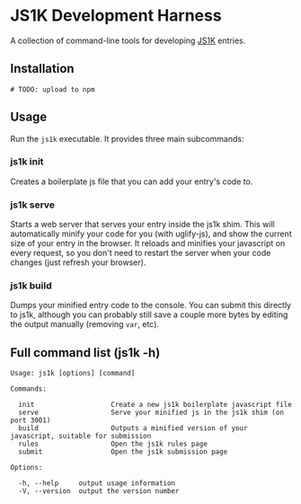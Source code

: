 # JS1K Development Harness

A collection of command-line tools for developing [JS1K](http://js1k.com/2013-spring/rules) entries.


## Installation

    # TODO: upload to npm

## Usage

Run the `js1k` executable. It provides three main subcommands:

### js1k init <filename>

Creates a boilerplate js file that you can add your entry's code to.

### js1k serve <filename>

Starts a web server that serves your entry inside the js1k shim. This will
automatically minify your code for you (with uglify-js), and show the current
size of your entry in the browser. It reloads and minifies your javascript on
every request, so you don't need to restart the server when your code changes
(just refresh your browser).

### js1k build <filename>

Dumps your minified entry code to the console. You can submit this directly
to js1k, although you can probably still save a couple more bytes by editing
the output manually (removing `var`, etc).


## Full command list (js1k -h)

```
Usage: js1k [options] [command]

Commands:

  init                   Create a new js1k boilerplate javascript file
  serve                  Serve your minified js in the js1k shim (on port 3001)
  build                  Outputs a minified version of your javascript, suitable for submission
  rules                  Open the js1k rules page
  submit                 Open the js1k submission page

Options:

  -h, --help     output usage information
  -V, --version  output the version number
```
